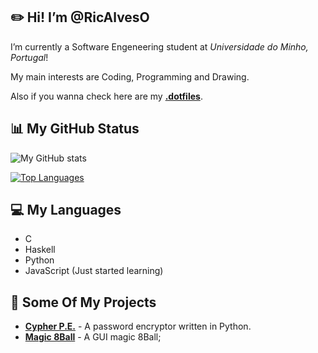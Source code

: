 ## ✏️ Hi! I’m @RicAlvesO

I’m currently a Software Engeneering student at _Universidade do Minho, Portugal_!

My main interests are Coding, Programming and Drawing.

Also if you wanna check here are my [**.dotfiles**](https://github.com/RicAlvesO/Dotfiles).

## 📊 My GitHub Status

![My GitHub stats](https://github-readme-stats.vercel.app/api?username=RicAlvesO&count_private=true&show_icons=true&theme=synthwave&hide=contribs&hide_border=true)

[![Top Languages](https://github-readme-stats.vercel.app/api/top-langs/?username=RicAlvesO&layout=compact&theme=synthwave&hide_border=true)](https://github.com/anuraghazra/github-readme-stats)

## 💻 My Languages

- C
- Haskell
- Python
- JavaScript (Just started learning)

## 📂 Some Of My Projects

- [**Cypher P.E.**](https://github.com/RicAlvesO/Cypher-Password-Encryptor) - A password encryptor written in Python.
- [**Magic 8Ball**](https://github.com/RicAlvesO/Python-Magic-8Ball) - A GUI magic 8Ball;
